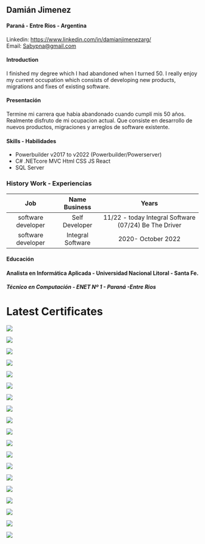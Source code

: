 ## Damián Jimenez
#### Paraná - Entre Rios - Argentina
Linkedin: https://www.linkedin.com/in/damianjimenezarg/  
Email: Sabypna@gmail.com
 #### Introduction
 I finished my degree which I had abandoned when I turned 50. I really enjoy my current occupation which consists of developing new products, migrations and fixes of existing software.
 #### Presentación
Termine mi carrera que habia abandonado cuando cumplí mis 50 años. Realmente disfruto de mi ocupacion actual. Que consiste en desarrollo de nuevos productos, migraciones y arreglos de software existente.


#### Skills - Habilidades

* Powerbuilder v2017 to v2022  (Powerbuilder/Powerserver)
* C# .NETcore MVC  Html CSS JS React
*  SQL Server




### History Work - Experiencias 

|Job| Name Business | Years |
|:---:|:---:|:----:|
|software developer  | Self Developer |11/22 - today Integral Software (07/24) Be The Driver |
|software developer  | Integral Software |2020- October 2022 |

#### Educación

#### Analista en Informática Aplicada - Universidad Nacional Litoral - Santa Fe.

##### Técnico en Computación - ENET Nº 1 - Paraná -Entre Rios

# Latest Certificates

![](./Files/titulo.png)

![](./files/SnomedCT.png)

![](./files/DoraSistemas.png)

![](./files/dotNet.png)

![](./files/EFyLinq.png)

![](./files/Javascript.png)

![](./files/MVC.png)

![](./files/webapic.png)

![](./files/R.jpg)

![](./files/SvelteJS.png)

![](./files/sql.png)

![](./files/html_css.png)

![](./files/Diplo%20Ind40.png)

![](./files/tablero.png)

![](./files/Powerbi.jpg)

![](./files/fullstack.png)

![](./files/data_mx.bmp)

![](./files/cobol-silvertech.png)

![](./files/reactQuery.png)




